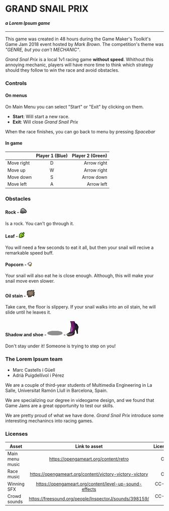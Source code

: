 # GRAND SNAIL PRIX
#### _a Lorem Ipsum game_

***

This game was created in 48 hours during the Game Maker's Toolkit's Game Jam 2018 event hosted by _Mark Brown_. The competition's theme was _"GENRE, but you can't MECHANIC"_.

_Grand Snal Prix_ is a local 1v1 racing game **without speed**. Whithout this annoying mechanic, players will have more time to think which strategy should they follow to win the race and avoid obstacles.

### Controls

#### On menus

On Main Menu you can select "Start" or "Exit" by clicking on them.

* **Start**: Will start a new race.
* **Exit**: Will close _Grand Snail Prix_

When the race finishes, you can go back to menu by pressing _Spacebar_

#### In game

| | Player 1 (Blue) | Player 2 (Green)  |
| --------- |:-:| -----------:|
| Move right| D | Arrow right |
| Move up   | W | Arrow right |
| Move down | S | Arrow down  |
| Move left | A | Arrow left  |

### Obstacles

#### Rock - ![alt text](GMTK_Jam_2018/Assets/Art_Assets/obstacles/rock.png "Logo Title Text 1")

Is a rock. You can't go through it.

#### Leaf - ![alt text](GMTK_Jam_2018/Assets/Art_Assets/obstacles/leaf.png "Logo Title Text 1")

You will need a few seconds to eat it all, but then your snail will recive a remarkable speed buff.

#### Popcorn - ![alt text](GMTK_Jam_2018/Assets/Art_Assets/obstacles/popcorn.png "Logo Title Text 1")

Your snail will also eat he is close enough. Although, this will make your snail move even slower.

#### Oil stain - ![alt text](GMTK_Jam_2018/Assets/Art_Assets/obstacles/oil.png "Logo Title Text 1")

Take care, the floor is slippery. If your snail walks into an oil stain, he will slide until he leaves it.

#### Shadow and shoe - ![alt text](GMTK_Jam_2018/Assets/Art_Assets/obstacles/shadow.png "Logo Title Text 1") - ![alt text](GMTK_Jam_2018/Assets/Art_Assets/obstacles/shoe.png "Logo Title Text 1")

Don't stay under it! Someone is trying to step on you!

### The Lorem Ipsum team

* Marc Castells i Güell
* Adrià Puigdellívol i Pérez

We are a couple of third-year students of Multimedia Engineering in La Salle, Universitat Ramón Llull in Barcelona, Spain.

We are specializing our degree in videogame design, and we found that Game Jams are a great opportunity to test our skills.

We are pretty proud of what we have done. _Grand Snail Prix_ introduce some interesting mechanincs into racing games.

### Licenses

| Asset | Link to asset | License  | Author |
| --------- |:-:| -----------:| -:|
| Main menu music | https://opengameart.org/content/retro | CC0 | Anonymous |
| Race music   | https://opengameart.org/content/victory-victory-victory | CC0 | Spring-Enterprises |
| Winning SFX | https://opengameart.org/content/level-up-sound-effects | CC-BY 3.0  | bart |
| Crowd sounds | https://freesound.org/people/InspectorJ/sounds/398159/ | CC-BY 3.0  | InspectorJ |
